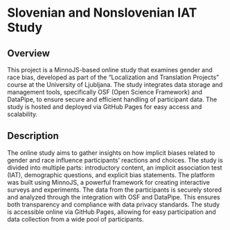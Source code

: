 # Slovenian and Nonslovenian IAT Study

## Overview  
This project is a MinnoJS-based online study that examines gender and race bias, developed as part of the “Localization and Translation Projects” course at the University of Ljubljana. The study integrates data storage and management tools, specifically OSF (Open Science Framework) and DataPipe, to ensure secure and efficient handling of participant data. The study is hosted and deployed via GitHub Pages for easy access and scalability.

## Description  
The online study aims to gather insights on how implicit biases related to gender and race influence participants’ reactions and choices. The study is divided into multiple parts: introductory content, an implicit association test (IAT), demographic questions, and explicit bias statements. The platform was built using MinnoJS, a powerful framework for creating interactive surveys and experiments. The data from the participants is securely stored and analyzed through the integration with OSF and DataPipe. This ensures both transparency and compliance with data privacy standards. The study is accessible online via GitHub Pages, allowing for easy participation and data collection from a wide pool of participants.
